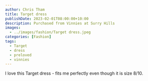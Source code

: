 ```yaml
---
author: Chris Tham
title: Target dress
publishDate: 2023-02-01T08:00:00+10:00
description: Purchased from Vinnies at Surry Hills
images:
  - ../images/fashion/Target dress.jpeg
categories: [Fashion]
tags:
  - Target
  - dress
  - preloved
  - vinnies
---
```


I love this Target dress - fits me perfectly even though it is size 8/10.
